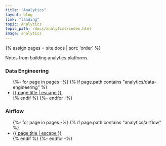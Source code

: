 ```yaml
---
title: "Analytics"
layout: blog
link: "landing"
topic: Analytics
topic_path: /docs/analytics/index.html
image: analytics
---
```

{% assign pages = site.docs | sort: 'order' %}

Notes from building analytics platforms.

### Data Engineering
<ul>
{%- for page in pages -%}
  {% if page.path contains "analytics/data-engineering" %}
    <li>
      <a href="{{ page.url | relative_url }}">
        {{ page.title | escape }}
      </a>
    </li>
  {% endif %}
{%- endfor -%}
</ul>

### Airflow
<ul>
{%- for page in pages -%}
  {% if page.path contains "analytics/airflow" %}
    <li>
      <a href="{{ page.url | relative_url }}">
        {{ page.title | escape }}
      </a>
    </li>
  {% endif %}
{%- endfor -%}
</ul>
